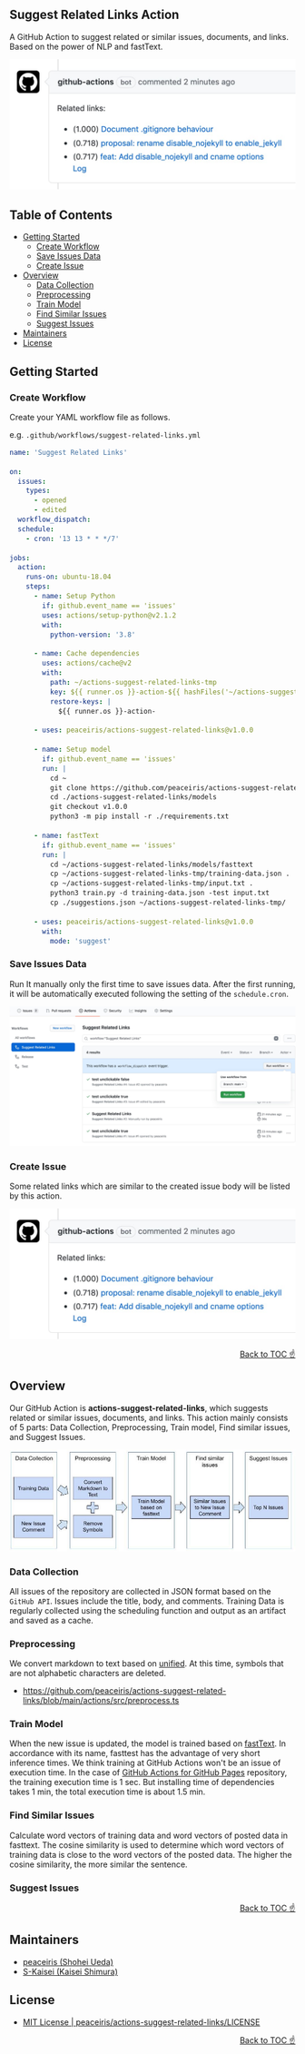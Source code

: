 ## Suggest Related Links Action

A GitHub Action to suggest related or similar issues, documents, and links. Based on the power of NLP and fastText.

![Suggest Related Links Action example result | peaceiris/actions-suggest-related-links](./images/example.jpg)



## Table of Contents

<!-- START doctoc generated TOC please keep comment here to allow auto update -->
<!-- DON'T EDIT THIS SECTION, INSTEAD RE-RUN doctoc TO UPDATE -->


- [Getting Started](#getting-started)
  - [Create Workflow](#create-workflow)
  - [Save Issues Data](#save-issues-data)
  - [Create Issue](#create-issue)
- [Overview](#overview)
  - [Data Collection](#data-collection)
  - [Preprocessing](#preprocessing)
  - [Train Model](#train-model)
  - [Find Similar Issues](#find-similar-issues)
  - [Suggest Issues](#suggest-issues)
- [Maintainers](#maintainers)
- [License](#license)

<!-- END doctoc generated TOC please keep comment here to allow auto update -->


## Getting Started

### Create Workflow

Create your YAML workflow file as follows.

e.g. `.github/workflows/suggest-related-links.yml`

```yaml
name: 'Suggest Related Links'

on:
  issues:
    types:
      - opened
      - edited
  workflow_dispatch:
  schedule:
    - cron: '13 13 * * */7'

jobs:
  action:
    runs-on: ubuntu-18.04
    steps:
      - name: Setup Python
        if: github.event_name == 'issues'
        uses: actions/setup-python@v2.1.2
        with:
          python-version: '3.8'

      - name: Cache dependencies
        uses: actions/cache@v2
        with:
          path: ~/actions-suggest-related-links-tmp
          key: ${{ runner.os }}-action-${{ hashFiles('~/actions-suggest-related-links-tmp/training-data.json') }}
          restore-keys: |
            ${{ runner.os }}-action-

      - uses: peaceiris/actions-suggest-related-links@v1.0.0

      - name: Setup model
        if: github.event_name == 'issues'
        run: |
          cd ~
          git clone https://github.com/peaceiris/actions-suggest-related-links.git
          cd ./actions-suggest-related-links/models
          git checkout v1.0.0
          python3 -m pip install -r ./requirements.txt

      - name: fastText
        if: github.event_name == 'issues'
        run: |
          cd ~/actions-suggest-related-links/models/fasttext
          cp ~/actions-suggest-related-links-tmp/training-data.json .
          cp ~/actions-suggest-related-links-tmp/input.txt .
          python3 train.py -d training-data.json -test input.txt
          cp ./suggestions.json ~/actions-suggest-related-links-tmp/

      - uses: peaceiris/actions-suggest-related-links@v1.0.0
        with:
          mode: 'suggest'
```

### Save Issues Data

Run It manually only the first time to save issues data.
After the first running, it will be automatically executed following the setting of the `schedule.cron`.

![Run workflow manually to save issues data | peaceiris/actions-suggest-related-links](./images/manually.jpg)

### Create Issue

Some related links which are similar to the created issue body will be listed by this action.

![Suggest Related Links Action example result | peaceiris/actions-suggest-related-links](./images/example.jpg)

<div align="right"><a href="#table-of-contents">Back to TOC ☝️</a></div>



## Overview

Our GitHub Action is **actions-suggest-related-links**,  which suggests related or similar issues, documents, and links.
This action mainly consists of 5 parts: Data Collection, Preprocessing, Train model, Find similar issues, and Suggest Issues.

![Workflow Overview | ](./images/flow.jpg)

### Data Collection

All issues of the repository are collected in JSON format based on the `GitHub API`.
Issues include the title, body, and comments.
Training Data is regularly collected using the scheduling function and output as an artifact and saved as a cache.

### Preprocessing

We convert markdown to text based on [unified].
At this time, symbols that are not alphabetic characters are deleted.

- https://github.com/peaceiris/actions-suggest-related-links/blob/main/actions/src/preprocess.ts

[unified]: https://unifiedjs.com/

### Train Model

When the new issue is updated, the model is trained based on [fastText].
In accordance with its name, fasttest has the advantage of very short inference times.
We think training at GitHub Actions won't be an issue of execution time.
In the case of [GitHub Actions for GitHub Pages] repository, the training execution time is 1 sec. But installing time of dependencies takes 1 min, the total execution time is about 1.5 min.

[fastText]: https://fasttext.cc/
[GitHub Actions for GitHub Pages]: https://github.com/peaceiris/actions-gh-pages

### Find Similar Issues

Calculate word vectors of training data and word vectors of posted data in fasttext. The cosine similarity is used to determine which word vectors of training data is close to the word vectors of the posted data. The higher the cosine similarity, the more similar the sentence.

### Suggest Issues

<div align="right"><a href="#table-of-contents">Back to TOC ☝️</a></div>



## Maintainers

- [peaceiris (Shohei Ueda)](https://github.com/peaceiris)
- [S-Kaisei (Kaisei Shimura)](https://github.com/S-Kaisei)



## License

- [MIT License | peaceiris/actions-suggest-related-links/LICENSE](https://github.com/peaceiris/actions-suggest-related-links/blob/main/LICENSE)

<div align="right"><a href="#table-of-contents">Back to TOC ☝️</a></div>
